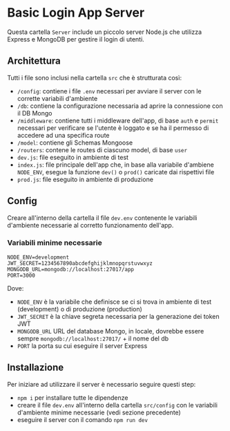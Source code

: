 # Basic Login App Server

Questa cartella `Server` include un piccolo server Node.js che utilizza Express e MongoDB per gestire il login di utenti.

## Architettura

Tutti i file sono inclusi nella cartella `src` che è strutturata così:

- `/config`: contiene i file `.env` necessari per avviare il server con le corrette variabili d'ambiente
- `/db`: contiene la configurazione necessaria ad aprire la connessione con il DB Mongo
- `/middleware`: contiene tutti i middleware dell'app, di base `auth` e `permit` necessari per verificare se l'utente è loggato e se ha il permesso di accedere ad una specifica route
- `/model`: contiene gli Schemas Mongoose
- `/routers`: contene le routes di ciascuno model, di base `user`
- `dev.js`: file eseguito in ambiente di test
- `index.js`: file principale dell'app che, in base alla variabile d'ambiene `NODE_ENV`, esegue la funzione `dev()` o `prod()` caricate dai rispettivi file
- `prod.js`: file eseguito in ambiente di produzione

## Config

Creare all'interno della cartella il file `dev.env` contenente le variabili d'ambiente necessarie al corretto funzionamento dell'app.

### Variabili minime necessarie

```
NODE_ENV=development
JWT_SECRET=1234567890abcdefghijklmnopqrstuvwxyz
MONGODB_URL=mongodb://localhost:27017/app
PORT=3000
```

Dove:

- `NODE_ENV` è la variabile che definisce se ci si trova in ambiente di test (development) o di produzione (production)
- `JWT_SECRET` è la chiave segreta necessaria per la generazione dei token JWT
- `MONGODB_URL` URL del database Mongo, in locale, dovrebbe essere sempre `mongodb://localhost:27017/` + il nome del db
- `PORT` la porta su cui eseguire il server Express

## Installazione

Per iniziare ad utilizzare il server è necessario seguire questi step:

- `npm i` per installare tutte le dipendenze
- creare il file `dev.env` all'interno della cartella `src/config` con le variabili d'ambiente minime necessarie (vedi sezione precedente)
- eseguire il server con il comando `npm run dev`
